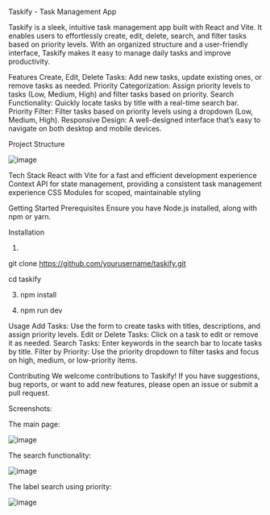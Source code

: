 Taskify - Task Management App

Taskify is a sleek, intuitive task management app built with React and Vite. It enables users to effortlessly create, edit, delete, search, and filter tasks based on priority levels. With an organized structure and a user-friendly interface, Taskify makes it easy to manage daily tasks and improve productivity.

Features
Create, Edit, Delete Tasks: Add new tasks, update existing ones, or remove tasks as needed.
Priority Categorization: Assign priority levels to tasks (Low, Medium, High) and filter tasks based on priority.
Search Functionality: Quickly locate tasks by title with a real-time search bar.
Priority Filter: Filter tasks based on priority levels using a dropdown (Low, Medium, High).
Responsive Design: A well-designed interface that’s easy to navigate on both desktop and mobile devices.

Project Structure

![image](https://github.com/user-attachments/assets/fa92b6c2-9ed4-4a16-bc68-067946953623)


Tech Stack
React with Vite for a fast and efficient development experience
Context API for state management, providing a consistent task management experience
CSS Modules for scoped, maintainable styling

Getting Started
Prerequisites
Ensure you have Node.js installed, along with npm or yarn.

Installation

1.
  git clone https://github.com/yourusername/taskify.git
  
  cd taskify 

3. 
   npm install

4. 
   npm run dev

Usage
Add Tasks: Use the form to create tasks with titles, descriptions, and assign priority levels.
Edit or Delete Tasks: Click on a task to edit or remove it as needed.
Search Tasks: Enter keywords in the search bar to locate tasks by title.
Filter by Priority: Use the priority dropdown to filter tasks and focus on high, medium, or low-priority items.

Contributing
We welcome contributions to Taskify! If you have suggestions, bug reports, or want to add new features, please open an issue or submit a pull request.


Screenshots:

The main page:

![image](https://github.com/user-attachments/assets/bd666bb2-201f-48c5-b834-e050903739b6)

The search functionality:

![image](https://github.com/user-attachments/assets/2c73e3be-e553-4c1b-9373-ee496b372503)

The label search using priority:

![image](https://github.com/user-attachments/assets/fbc0d68d-d06c-4e6a-8f1c-f14802a6c172)




